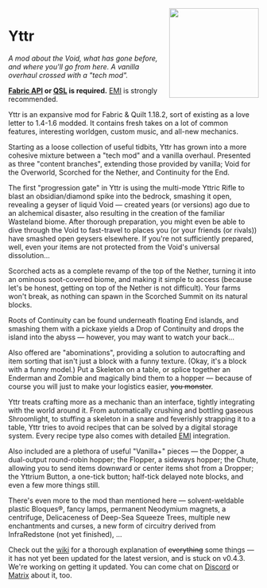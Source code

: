 <img src="docs/img/logo.png" align="right" width="180px"/>

# Yttr
*A mod about the Void, what has gone before, and where you'll go from here.
A vanilla overhaul crossed with a "tech mod".*

**[Fabric API][fapi] or [QSL][qsl] is required.** [EMI][emi] is strongly recommended.

Yttr is an expansive mod for Fabric & Quilt 1.18.2, sort of existing as a love
letter to 1.4-1.6 modded. It contains fresh takes on a lot of common features,
interesting worldgen, custom music, and all-new mechanics.

Starting as a loose collection of useful tidbits, Yttr has grown into a more
cohesive mixture between a "tech mod" and a vanilla overhaul. Presented as three
"content branches", extending those provided by vanilla; Void for the Overworld,
Scorched for the Nether, and Continuity for the End.

The first "progression gate" in Yttr is using the multi-mode Yttric Rifle to
blast an obsidian/diamond spike into the bedrock, smashing it open, revealing a
geyser of liquid Void — created years (or versions) ago due to an alchemical
disaster, also resulting in the creation of the familiar Wasteland biome. After
thorough preparation, you might even be able to dive through the Void to
fast-travel to places you (or your friends (or rivals)) have smashed open
geysers elsewhere. If you're not sufficiently prepared, well, even your items
are not protected from the Void's universal dissolution...

Scorched acts as a complete revamp of the top of the Nether, turning it into an
ominous soot-covered biome, and making it simple to access (because let's be
honest, getting on top of the Nether is not difficult). Your farms won't break,
as nothing can spawn in the Scorched Summit on its natural blocks.

Roots of Continuity can be found underneath floating End islands, and smashing
them with a pickaxe yields a Drop of Continuity and drops the island into the
abyss — however, you may want to watch your back...

Also offered are "abominations", providing a solution to autocrafting and item
sorting that isn't just a block with a funny texture. (Okay, it's a block with
a funny model.) Put a Skeleton on a table, or splice together an Enderman and
Zombie and magically bind them to a hopper — because of course you will just to
make your logistics easier, ~~you monster~~.

Yttr treats crafting more as a mechanic than an interface, tightly integrating
with the world around it. From automatically crushing and bottling gaseous
Shroomlight, to stuffing a skeleton in a snare and feverishly strapping it to a
table, Yttr tries to avoid recipes that can be solved by a digital storage
system. Every recipe type also comes with detailed [EMI][emi] integration.

Also included are a plethora of useful "Vanilla+" pieces — the Dopper, a
dual-output round-robin hopper; the Flopper, a sideways hopper; the Chute,
allowing you to send items downward or center items shot from a Dropper; the
Yttrium Button, a one-tick button; half-tick delayed note blocks, and even a few
more things still.

There's even more to the mod than mentioned here — solvent-weldable plastic
Bloques®, fancy lamps, permanent Neodymium magnets, a centrifuge, Delicaceness
of Deep-Sea Squeeze Trees, multiple new enchantments and curses, a new form of
circuitry derived from InfraRedstone (not yet finished), ...

Check out the [wiki][wiki] for a thorough explanation of ~~everything~~ some
things — it has not yet been updated for the latest version, and is stuck on
v0.4.3. We're working on getting it updated. You can come chat on
[Discord][discord] or [Matrix][matrix] about it, too.

[fapi]: https://modrinth.com/mod/fabric-api
[qsl]: https://modrinth.com/mod/qsl
[emi]: https://modrinth.com/mod/emi
[wiki]: https://unascribed.com/yttr/
[discord]: https://discord.gg/8WBauq2eYK
[matrix]: https://matrix.to/#/#unascribed:sleeping.town

